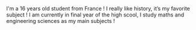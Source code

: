 I'm a 16 years old student from France !
I really like history, it’s my favorite subject !
I am currently in final year of the high scool, I study maths and engineering sciences as my main subjects ! 
<!---
chahrcd/chahrcd is a ✨ special ✨ repository because its `README.md` (this file) appears on your GitHub profile.
You can click the Preview link to take a look at your changes.
--->
